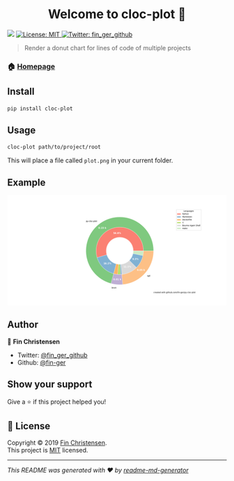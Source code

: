 <h1 align="center">Welcome to cloc-plot 👋</h1>
<p>
  <img src="https://img.shields.io/badge/version-0.0.1-blue.svg?cacheSeconds=2592000" />
  <a href="https://opensource.org/licenses/MIT">
    <img alt="License: MIT" src="https://img.shields.io/badge/License-MIT-yellow.svg" target="_blank" />
  </a>
  <a href="https://twitter.com/fin_ger_github">
    <img alt="Twitter: fin_ger_github" src="https://img.shields.io/twitter/follow/fin_ger_github.svg?style=social" target="_blank" />
  </a>
</p>

> Render a donut chart for lines of code of multiple projects

### 🏠 [Homepage](https://github.com/fin-ger/py-cloc-plot)

## Install

```sh
pip install cloc-plot
```

## Usage

```sh
cloc-plot path/to/project/root
```

This will place a file called `plot.png` in your current folder.

## Example

![](plot.png)

## Author

👤 **Fin Christensen**

* Twitter: [@fin_ger_github](https://twitter.com/fin_ger_github)
* Github: [@fin-ger](https://github.com/fin-ger)

## Show your support

Give a ⭐️ if this project helped you!

## 📝 License

Copyright © 2019 [Fin Christensen](https://github.com/fin-ger).<br />
This project is [MIT](https://opensource.org/licenses/MIT) licensed.

***
_This README was generated with ❤️ by [readme-md-generator](https://github.com/kefranabg/readme-md-generator)_
